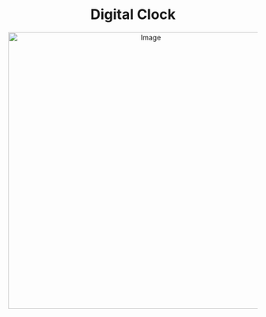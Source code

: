 <h1 align="center">Digital Clock</h1>
<p align="center">
  <img src="https://codemyui.com/wp-content/uploads/2017/04/digital-clock-animation.gif" alt="Image" style="width: 560px; display: block; margin: 0 auto;" />
</p>
